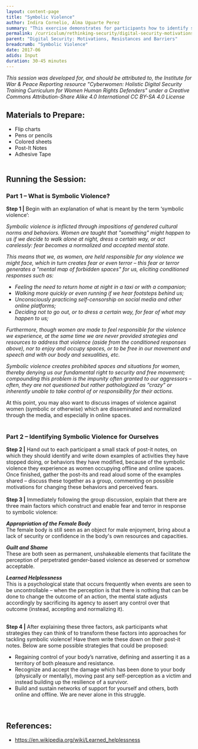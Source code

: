 ```yaml
---
layout: content-page
title: "Symbolic Violence"
author: Indira Cornelio, Alma Uguarte Perez
summary: "This exercise demonstrates for participants how to identify symbolic violence, and how to draw connections between symbolic violence and online gender-based violence."
permalink: /curriculum/rethinking-security/digital-security-motivations-resistances-and-barriers/input/symbolic-violence/
parent: "Digital Security: Motivations, Resistances and Barriers"
breadcrumb: "Symbolic Violence"
date: 2017-06
adids: Input
duration: 30-45 minutes
---
```

*This session was developed for, and should be attributed to, the Institute for War & Peace Reporting resource "Cyberwomen: Holistic Digital Security Training Curriculum for Women Human Rights Defenders" under a Creative Commons Attribution-Share Alike 4.0 International CC BY-SA 4.0 License*

## Materials to Prepare: 
- Flip charts
- Pens or pencils
- Colored sheets
- Post-It Notes
- Adhesive Tape
<br><br>

## Running the Session:

### Part 1 – What is Symbolic Violence?
**Step 1 |** Begin with an explanation of what is meant by the term ‘symbolic violence’:

*Symbolic violence is inflicted through impositions of gendered cultural norms and behaviors. Women are taught that "something" might happen to us if we decide to walk alone at night, dress a certain way, or act carelessly: fear becomes a normalized and accepted mental state.*

*This means that we, as women, are held responsible for any violence we might face, which in turn creates fear or even terror – this fear or terror generates a "mental map of forbidden spaces" for us, eliciting conditioned responses such as:*
- *Feeling the need to return home at night in a taxi or with a companion;*
- *Walking more quickly or even running if we hear footsteps behind us;*
- *Unconsciously practicing self-censorship on social media and other online platforms;*
- *Deciding not to go out, or to dress a certain way, for fear of what may happen to us;*

*Furthermore, though women are made to feel responsible for the violence we experience, at the same time we are never provided strategies and resources to address that violence (aside from the conditioned responses above), nor to enjoy and occupy spaces, or to be free in our movement and speech and with our body and sexualities, etc.*

*Symbolic violence creates prohibited spaces and situations for women, thereby denying us our fundamental right to security and free movement; compounding this problem is the impunity often granted to our aggressors – often, they are not questioned but rather pathologized as “crazy” or inherently unable to take control of or responsibility for their actions.*

At this point, you may also want to discuss images of violence against women (symbolic or otherwise) which are disseminated and normalized through the media, and especially in online spaces.
<br><br>

### Part 2 – Identifying Symbolic Violence for Ourselves
**Step 2 |** Hand out to each participant a small stack of post-it notes, on which they should identify and write down examples of activities they have stopped doing, or behaviors they have modified, because of the symbolic violence they experience as women occupying offline and online spaces. Once finished, gather the post-its and read aloud some of the examples shared – discuss these together as a group, commenting on possible motivations for changing these behaviors and perceived fears.
<br><br>
**Step 3 |** Immediately following the group discussion, explain that there are three main factors which construct and enable fear and terror in response to symbolic violence:

***Appropriation of the Female Body***
<br>
The female body is still seen as an object for male enjoyment, bring about a lack of security or confidence in the body's own resources and capacities.

***Guilt and Shame***
<br>
These are both seen as permanent, unshakeable elements that facilitate the perception of perpetrated gender-based violence as deserved or somehow acceptable.

***Learned Helplessness***
<br>
This is a psychological state that occurs frequently when events are seen to be uncontrollable – when the perception is that there is nothing that can be done to change the outcome of an action, the mental state adjusts accordingly by sacrificing its agency to assert any control over that outcome (instead, accepting and normalizing it).
<br><br>

**Step 4 |** After explaining these three factors, ask participants what strategies they can think of to transform these factors into approaches for tackling symbolic violence! Have them write these down on their post-it notes. Below are some possible strategies that could be proposed:
- Regaining control of your body’s narrative, defining and asserting it as a territory of both pleasure and resistance.
- Recognize and accept the damage which has been done to your body (physically or mentally), moving past any self-perception as a victim and instead building up the resilience of a survivor.
- Build and sustain networks of support for yourself and others, both online and offline. We are never alone in this struggle.
<br><br>
 
## References:
- <a href="https://en.wikipedia.org/wiki/Learned_helplessness">https://en.wikipedia.org/wiki/Learned_helplessness</a>


